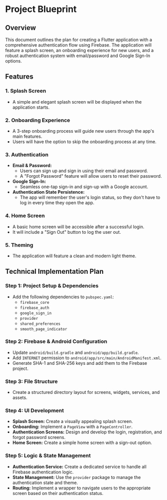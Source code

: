 # Project Blueprint

## Overview

This document outlines the plan for creating a Flutter application with a comprehensive authentication flow using Firebase. The application will feature a splash screen, an onboarding experience for new users, and a robust authentication system with email/password and Google Sign-In options.

## Features

### 1. **Splash Screen**
- A simple and elegant splash screen will be displayed when the application starts.

### 2. **Onboarding Experience**
- A 3-step onboarding process will guide new users through the app's main features.
- Users will have the option to skip the onboarding process at any time.

### 3. **Authentication**
- **Email & Password:**
  - Users can sign up and sign in using their email and password.
  - A "Forgot Password" feature will allow users to reset their password.
- **Google Sign-In:**
  - Seamless one-tap sign-in and sign-up with a Google account.
- **Authentication State Persistence:**
  - The app will remember the user's login status, so they don't have to log in every time they open the app.

### 4. **Home Screen**
- A basic home screen will be accessible after a successful login.
- It will include a "Sign Out" button to log the user out.

### 5. **Theming**
- The application will feature a clean and modern light theme.

## Technical Implementation Plan

### Step 1: **Project Setup & Dependencies**
- Add the following dependencies to `pubspec.yaml`:
  - `firebase_core`
  - `firebase_auth`
  - `google_sign_in`
  - `provider`
  - `shared_preferences`
  - `smooth_page_indicator`

### Step 2: **Firebase & Android Configuration**
- Update `android/build.gradle` and `android/app/build.gradle`.
- Add `INTERNET` permission to `android/app/src/main/AndroidManifest.xml`.
- Generate SHA-1 and SHA-256 keys and add them to the Firebase project.

### Step 3: **File Structure**
- Create a structured directory layout for screens, widgets, services, and assets.

### Step 4: **UI Development**
- **Splash Screen:** Create a visually appealing splash screen.
- **Onboarding:** Implement a `PageView` with a `PageController`.
- **Authentication Screens:** Design and develop the login, registration, and forgot password screens.
- **Home Screen:** Create a simple home screen with a sign-out option.

### Step 5: **Logic & State Management**
- **Authentication Service:** Create a dedicated service to handle all Firebase authentication logic.
- **State Management:** Use the `provider` package to manage the authentication state and theme.
- **Routing:** Implement a wrapper to navigate users to the appropriate screen based on their authentication status.
